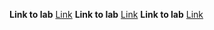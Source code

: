 **Link to lab** [Link](https://github.com/Victor123135/labs/tree/main/lab1)
**Link to lab** [Link](https://github.com/Victor123135/labs/tree/main/Lab_2a)
**Link to lab** [Link](https://github.com/Victor123135/labs/tree/main/Lab2)
